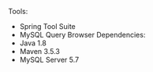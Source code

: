 Tools: 
- Spring Tool Suite
- MySQL Query Browser
Dependencies:
- Java 1.8
- Maven 3.5.3
- MySQL Server 5.7

